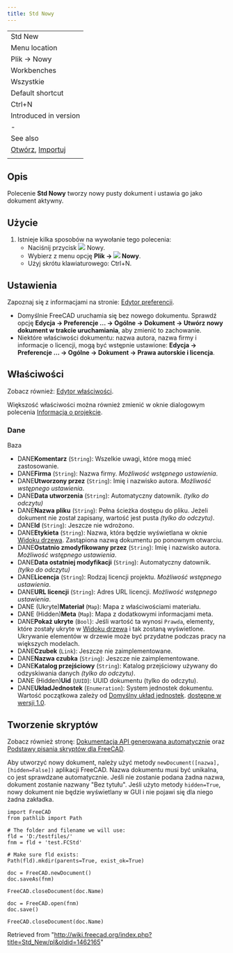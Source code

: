```yaml
---
title: Std Nowy
---
```

|  |
| --- |
| Std New |
| Menu location |
| Plik → Nowy |
| Workbenches |
| Wszystkie |
| Default shortcut |
| Ctrl+N |
| Introduced in version |
| - |
| See also |
| [Otwórz](/Std_Open/pl "Std Open/pl"), [Importuj](/Std_Import/pl "Std Import/pl") |
|  |

## Opis

Polecenie **Std Nowy** tworzy nowy pusty dokument i ustawia go jako dokument aktywny.

## Użycie

1. Istnieje kilka sposobów na wywołanie tego polecenia:
   * Naciśnij przycisk ![](/images/Std_New.svg) Nowy.
   * Wybierz z menu opcję **Plik → ![](/images/Std_New.svg) Nowy**.
   * Użyj skrótu klawiaturowego: Ctrl+N.

## Ustawienia

Zapoznaj się z informacjami na stronie: [Edytor preferencji](/Preferences_Editor/pl "Preferences Editor/pl").

* Domyślnie FreeCAD uruchamia się bez nowego dokumentu. Sprawdź opcję **Edycja → Preferencje ... → Ogólne → Dokument → Utwórz nowy dokument w trakcie uruchamiania**, aby zmienić to zachowanie.
* Niektóre właściwości dokumentu: nazwa autora, nazwa firmy i informacje o licencji, mogą być wstępnie ustawione: **Edycja → Preferencje ... → Ogólne → Dokument → Prawa autorskie i licencja**.

## Właściwości

Zobacz również: [Edytor właściwości](/Property_editor/pl "Property editor/pl").

Większość właściwości można również zmienić w oknie dialogowym polecenia [Informacja o projekcie](/Std_ProjectInfo/pl "Std ProjectInfo/pl").

### Dane

Baza

* DANE**Komentarz** (`String`): Wszelkie uwagi, które mogą mieć zastosowanie.
* DANE**Firma** (`String`): Nazwa firmy. *Możliwość wstępnego ustawienia*.
* DANE**Utworzony przez** (`String`): Imię i nazwisko autora. *Możliwość wstępnego ustawienia*.
* DANE**Data utworzenia** (`String`): Automatyczny datownik. *(tylko do odczytu)*
* DANE**Nazwa pliku** (`String`): Pełna ścieżka dostępu do pliku. Jeżeli dokument nie został zapisany, wartość jest pusta *(tylko do odczytu)*.
* DANE**Id** (`String`): Jeszcze nie wdrożono.
* DANE**Etykieta** (`String`): Nazwa, która będzie wyświetlana w oknie [Widoku drzewa](/Tree_view/pl "Tree view/pl"). Zastąpiona nazwą dokumentu po ponownym otwarciu.
* DANE**Ostatnio zmodyfikowany przez** (`String`): Imię i nazwisko autora. *Możliwość wstępnego ustawienia*.
* DANE**Data ostatniej modyfikacji** (`String`): Automatyczny datownik. *(tylko do odczytu)*
* DANE**Licencja** (`String`): Rodzaj licencji projektu. *Możliwość wstępnego ustawienia*.
* DANE**URL licencji** (`String`): Adres URL licencji. *Możliwość wstępnego ustawienia*.
* DANE (Ukryte)**Materiał** (`Map`): Mapa z właściwościami materiału.
* DANE (Hidden)**Meta** (`Map`): Mapa z dodatkowymi informacjami meta.
* DANE**Pokaż ukryte** (`Bool`): Jeśli wartość ta wynosi `Prawda`, elementy, które zostały ukryte w [Widoku drzewa](/Tree_view/pl "Tree view/pl") i tak zostaną wyświetlone. Ukrywanie elementów w drzewie może być przydatne podczas pracy na większych modelach.
* DANE**Czubek** (`Link`): Jeszcze nie zaimplementowane.
* DANE**Nazwa czubka** (`String`): Jeszcze nie zaimplementowane.
* DANE**Katalog przejściowy** (`String`): Katalog przejściowy używany do odzyskiwania danych *(tylko do odczytu)*.
* DANE (Hidden)**Uid** (`UUID`): UUID dokumentu (tylko do odczytu).
* DANE**UkładJednostek** (`Enumeration`): System jednostek dokumentu. Wartość początkowa zależy od [Domyślny układ jednostek](/Preferences_Editor/pl#Ogólne "Preferences Editor/pl"). [dostępne w wersji 1.0](/Release_notes_1.0/pl "Release notes 1.0/pl").

## Tworzenie skryptów

Zobacz również stronę: [Dokumentacja API generowana automatycznie](https://freecad.github.io/SourceDoc/) oraz [Podstawy pisania skryptów dla FreeCAD](/FreeCAD_Scripting_Basics/pl "FreeCAD Scripting Basics/pl").

Aby utworzyć nowy dokument, należy użyć metody `newDocument([nazwa], [hidden=False])` aplikacji FreeCAD. Nazwa dokumentu musi być unikalna, co jest sprawdzane automatycznie. Jeśli nie zostanie podana żadna nazwa, dokument zostanie nazwany "Bez tytułu". Jeśli użyto metody `hidden=True`, nowy dokument nie będzie wyświetlany w GUI i nie pojawi się dla niego żadna zakładka.

```
import FreeCAD
from pathlib import Path

# The folder and filename we will use:
fld = 'D:/testfiles/'
fnm = fld + 'test.FCStd'

# Make sure fld exists:
Path(fld).mkdir(parents=True, exist_ok=True)

doc = FreeCAD.newDocument()
doc.saveAs(fnm)

FreeCAD.closeDocument(doc.Name)

doc = FreeCAD.open(fnm)
doc.save()

FreeCAD.closeDocument(doc.Name)

```

Retrieved from "<http://wiki.freecad.org/index.php?title=Std_New/pl&oldid=1462165>"